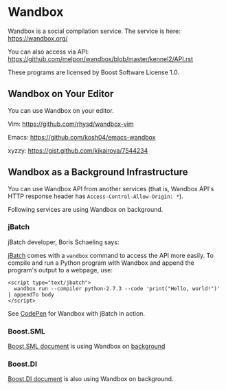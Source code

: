 # Wandbox

Wandbox is a social compilation service. The service is here: https://wandbox.org/

You can also access via API: https://github.com/melpon/wandbox/blob/master/kennel2/API.rst

These programs are licensed by Boost Software License 1.0.

## Wandbox on Your Editor

You can use Wandbox on your editor.

Vim: https://github.com/rhysd/wandbox-vim

Emacs: https://github.com/kosh04/emacs-wandbox

xyzzy: https://gist.github.com/kikairoya/7544234

## Wandbox as a Background Infrastructure

You can use Wandbox API from another services (that is, Wandbox API's HTTP response header has `Access-Control-Allow-Origin: *`).

Following services are using Wandbox on background.

### jBatch

jBatch developer, Boris Schaeling says:

[jBatch](http://iomash.com/) comes with a `wandbox` command to access the API more easily. To compile and run a Python program with Wandbox and append the program's output to a webpage, use:

```
<script type="text/jbatch">
  wandbox run --compiler python-2.7.3 --code 'print("Hello, world!")' | appendTo body
</script>
```

See [CodePen](http://codepen.io/iomash/pen/KwBEJG) for Wandbox with jBatch in action.


### Boost.SML


[Boost.SML document](https://boost-experimental.github.io/sml/examples.html) is using Wandbox on [background](https://github.com/boost-experimental/sml/blob/758ceb8646cb2eb56f2e121021c29fab55f24e92/js/cpp.js#L51)

### Boost.DI

[Boost.DI document](https://boost-experimental.github.io/di/examples.html) is also using Wandbox on background.
